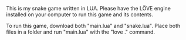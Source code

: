 This is my snake game written in LUA. Please have the LÖVE engine installed on your computer to run this game and its contents.


To run this game, download both "main.lua" and "snake.lua". Place both files in a folder and run "main.lua" with the "love ." command. 
